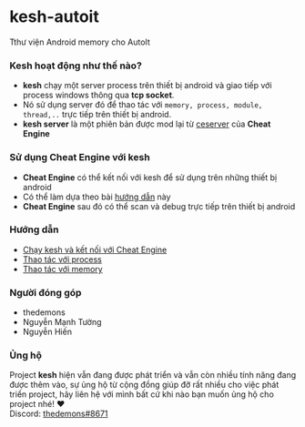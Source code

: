 # kesh-autoit
Tthư viện Android memory cho AutoIt

### Kesh hoạt động như thế nào?
- **kesh** chạy một server process trên thiết bị android và giao tiếp với process windows thông qua **tcp socket**.
- Nó sử dụng server đó để thao tác với ```memory, process, module, thread,..``` trực tiếp trên thiết bị android.
- **kesh server** là một phiên bản được mod lại từ [ceserver](https://github.com/cheat-engine/cheat-engine/tree/master/Cheat%20Engine/ceserver "ceserver") của **Cheat Engine**

### Sử dụng Cheat Engine với kesh
- **Cheat Engine** có thể kết nối với kesh để sử dụng trên những thiết bị android
- Có thể làm dựa theo bài [hướng dẫn](https://github.com/thedemons/kesh-autoit/tree/main/documentation#start-kesh-server-on-the-android-device "tutorial") này
- **Cheat Engine** sau đó có thể scan và debug trực tiếp trên thiết bị android

### Hướng dẫn
- [Chạy kesh và kết nối với Cheat Engine](https://github.com/thedemons/kesh-autoit/tree/main/documentation_vn/documentation#ch%E1%BA%A1y-kesh-v%C3%A0-k%E1%BA%BFt-n%E1%BB%91i-v%E1%BB%9Bi-cheat-engine)
- [Thao tác với process](https://github.com/thedemons/kesh-autoit/tree/main/documentation/process#process-manipulation)
- [Thao tác với memory](https://github.com/thedemons/kesh-autoit/tree/main/documentation/memory#memory-manipulation)

### Người đóng góp
- thedemons
- Nguyễn Mạnh Tường
- Nguyễn Hiến

### Ủng hộ
Project **kesh** hiện vẫn đang được phát triển và vẫn còn nhiều tính năng đang được thêm vào, sự ủng hộ từ cộng đồng giúp đỡ rất nhiều cho việc phát triển project, hãy liên hệ với mình bất cứ khi nào bạn muốn ủng hộ cho project nhé! ♥<br/>
Discord: [thedemons#8671](https://discord.com/users/269920976236576769)
